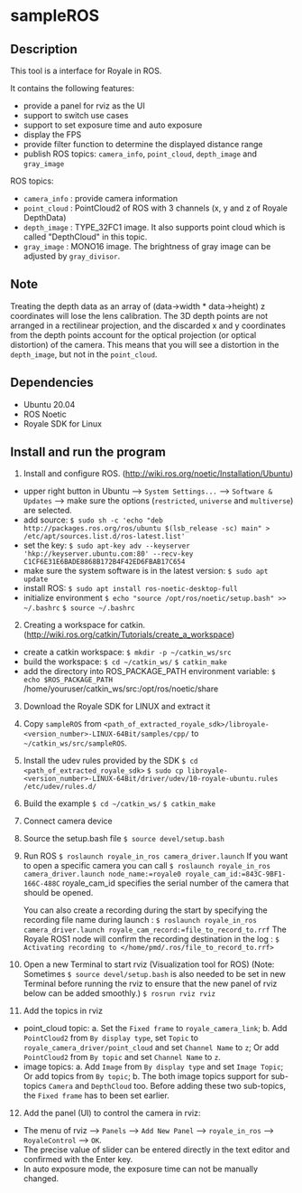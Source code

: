 sampleROS
=========


Description
-----------

This tool is a interface for Royale in ROS.

It contains the following features:
- provide a panel for rviz as the UI
- support to switch use cases
- support to set exposure time and auto exposure
- display the FPS
- provide filter function to determine the displayed distance range
- publish ROS topics: `camera_info`, `point_cloud`, `depth_image` and `gray_image`

ROS topics:
- `camera_info` : provide camera information
- `point_cloud` : PointCloud2 of ROS with 3 channels (x, y and z of Royale DepthData)
- `depth_image` : TYPE_32FC1 image. It also supports point cloud which is called "DepthCloud" in this topic.
- `gray_image`  : MONO16 image. The brightness of gray image can be adjusted by `gray_divisor`.


Note
----

Treating the depth data as an array of (data->width * data->height) z coordinates will lose the lens calibration.
The 3D depth points are not arranged in a rectilinear projection, and the discarded x and y coordinates from the
depth points account for the optical projection (or optical distortion) of the camera.
This means that you will see a distortion in the `depth_image`, but not in the `point_cloud`.


Dependencies
------------

- Ubuntu 20.04
- ROS Noetic
- Royale SDK for Linux


Install and run the program
---------------------------

1. Install and configure ROS. (http://wiki.ros.org/noetic/Installation/Ubuntu)
  - upper right button in Ubuntu --> `System Settings...` --> `Software & Updates` --> make sure the options 
    (`restricted`, `universe` and `multiverse`) are selected.
  - add source:
    `$ sudo sh -c 'echo "deb http://packages.ros.org/ros/ubuntu $(lsb_release -sc) main" > /etc/apt/sources.list.d/ros-latest.list'`
  - set the key:
    `$ sudo apt-key adv --keyserver 'hkp://keyserver.ubuntu.com:80' --recv-key C1CF6E31E6BADE8868B172B4F42ED6FBAB17C654`
  - make sure the system software is in the latest version:
    `$ sudo apt update`
  - install ROS:
    `$ sudo apt install ros-noetic-desktop-full`
  - initialize environment
    `$ echo "source /opt/ros/noetic/setup.bash" >> ~/.bashrc`
    `$ source ~/.bashrc`

2. Creating a workspace for catkin. (http://wiki.ros.org/catkin/Tutorials/create_a_workspace)
  - create a catkin workspace:
    `$ mkdir -p ~/catkin_ws/src`
  - build the workspace:
    `$ cd ~/catkin_ws/`
    `$ catkin_make`
  - add the directory into ROS_PACKAGE_PATH environment variable:
    `$ echo $ROS_PACKAGE_PATH`
    /home/youruser/catkin_ws/src:/opt/ros/noetic/share

3. Download the Royale SDK for LINUX and extract it

4. Copy `sampleROS` from `<path_of_extracted_royale_sdk>/libroyale-<version_number>-LINUX-64Bit/samples/cpp/`
   to `~/catkin_ws/src/sampleROS`.

5. Install the udev rules provided by the SDK
    `$ cd <path_of_extracted_royale_sdk>`
    `$ sudo cp libroyale-<version_number>-LINUX-64Bit/driver/udev/10-royale-ubuntu.rules /etc/udev/rules.d/`

6. Build the example
    `$ cd ~/catkin_ws/`
    `$ catkin_make`

7. Connect camera device

8. Source the setup.bash file
    `$ source devel/setup.bash`

9. Run ROS
    `$ roslaunch royale_in_ros camera_driver.launch`
    If you want to open a specific camera you can call 
    `$ roslaunch royale_in_ros camera_driver.launch node_name:=royale0 royale_cam_id:=843C-9BF1-166C-488C`
    royale_cam_id specifies the serial number of the camera that should be opened.
    
    You can also create a recording during the start by specifying the recording file name during launch :
    `$ roslaunch royale_in_ros camera_driver.launch royale_cam_record:=file_to_record_to.rrf`
    The Royale ROS1 node will confirm the recording destination in the log :
    `$ Activating recording to </home/pmd/.ros/file_to_record_to.rrf>`

10. Open a new Terminal to start rviz (Visualization tool for ROS)
    (Note: Sometimes `$ source devel/setup.bash` is also needed to be set in new Terminal before running the rviz
     to ensure that the new panel of rviz below can be added smoothly.)
    `$ rosrun rviz rviz`

11. Add the topics in rviz
  - point_cloud topic:
    a. Set the `Fixed frame` to `royale_camera_link`;
    b. Add `PointCloud2` from `By display type`, set `Topic` to `royale_camera_driver/point_cloud` and set `Channel Name` to `z`;
       Or add `PointCloud2` from `By topic` and set `Channel Name` to `z`.
  - image topics:
    a. Add `Image` from `By display type` and set `Image Topic`;
       Or add topics from `By topic`;
    b. The both image topics support for sub-topics `Camera` and `DepthCloud` too. 
       Before adding these two sub-topics, the `Fixed frame` has to been set earlier.

12. Add the panel (UI) to control the camera in rviz:
  - The menu of rviz --> `Panels` --> `Add New Panel` --> `royale_in_ros` --> `RoyaleControl` --> `OK`. 
  - The precise value of slider can be entered directly in the text editor and confirmed with the Enter key.
  - In auto exposure mode, the exposure time can not be manually changed.

